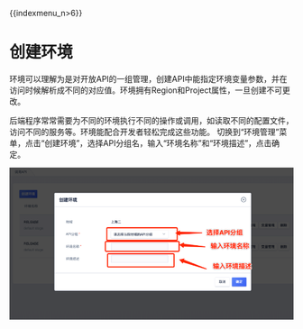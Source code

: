 {{indexmenu_n>6}}

# 创建环境

环境可以理解为是对开放API的一组管理，创建API中能指定环境变量参数，并在访问时候解析成不同的对应值。环境拥有Region和Project属性，一旦创建不可更改。

后端程序常常需要为不同的环境执行不同的操作或调用，如读取不同的配置文件，访问不同的服务等。环境能配合开发者轻松完成这些功能。
切换到“环境管理”菜单，点击“创建环境”，选择API分组名，输入“环境名称”和“环境描述”，点击确定。

![创建环境](/images/openAPI/createEnv.png)

